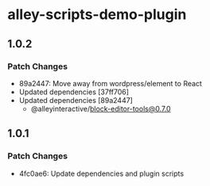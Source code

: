 # alley-scripts-demo-plugin

## 1.0.2

### Patch Changes

- 89a2447: Move away from wordpress/element to React
- Updated dependencies [37ff706]
- Updated dependencies [89a2447]
  - @alleyinteractive/block-editor-tools@0.7.0

## 1.0.1

### Patch Changes

- 4fc0ae6: Update dependencies and plugin scripts

